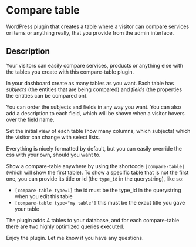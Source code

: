 # Compare table

WordPress plugin that creates a table where a visitor can compare services or items or anything really, that you provide from the admin interface.

## Description

Your visitors can easily compare services, products or anything else with the tables you create with this compare-table plugin.

In your dashboard create as many tables as you want. Each table has *subjects* (the entities that are being compared) and *fields* (the properties the entities can be compared on).

You can order the subjects and fields in any way you want. You can also add a description to each field, which will be shown when a visitor hovers over the field name.

Set the initial view of each table (how many columns, which subjects) which the visitor can change with select lists.

Everything is nicely formatted by default, but you can easily override the css with your own, should you want to.

Show a compare-table anywhere by using the shortcode `[compare-table]` (which will show the first table).
To show a specific table that is not the first one, you can provide its title or id (the `type_id` in the querystring), like so:
- `[compare-table type=1]` the id must be the type_id in the querystring when you edit this table
- `[compare-table type="my table"]` this must be the exact title you gave your table

The plugin adds 4 tables to your database, and for each compare-table there are two highly optimized queries executed.

Enjoy the plugin. Let me know if you have any questions.
